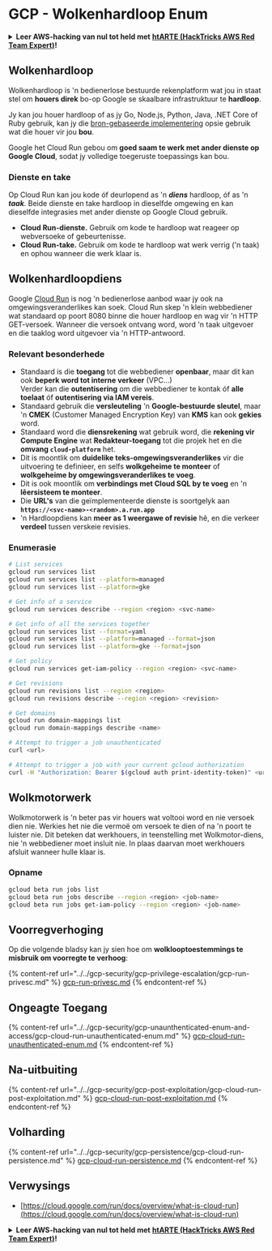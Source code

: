 # GCP - Wolkenhardloop Enum

<details>

<summary><strong>Leer AWS-hacking van nul tot held met</strong> <a href="https://training.hacktricks.xyz/courses/arte"><strong>htARTE (HackTricks AWS Red Team Expert)</strong></a><strong>!</strong></summary>

Ander maniere om HackTricks te ondersteun:

* As jy jou **maatskappy in HackTricks wil adverteer** of **HackTricks in PDF wil aflaai**, kyk na die [**SUBSCRIPTION PLANS**](https://github.com/sponsors/carlospolop)!
* Kry die [**amptelike PEASS & HackTricks swag**](https://peass.creator-spring.com)
* Ontdek [**The PEASS Family**](https://opensea.io/collection/the-peass-family), ons versameling eksklusiewe [**NFTs**](https://opensea.io/collection/the-peass-family)
* **Sluit aan by die** 💬 [**Discord-groep**](https://discord.gg/hRep4RUj7f) of die [**telegram-groep**](https://t.me/peass) of **volg** ons op **Twitter** 🐦 [**@hacktricks_live**](https://twitter.com/hacktricks_live)**.**
* **Deel jou hacking-truuks deur PR's in te dien by die** [**HackTricks**](https://github.com/carlospolop/hacktricks) en [**HackTricks Cloud**](https://github.com/carlospolop/hacktricks-cloud) github-repos.

</details>

## Wolkenhardloop <a href="#reviewing-cloud-run-configurations" id="reviewing-cloud-run-configurations"></a>

Wolkenhardloop is 'n bedienerlose bestuurde rekenplatform wat jou in staat stel om **houers direk** bo-op Google se skaalbare infrastruktuur te **hardloop**.

Jy kan jou houer hardloop of as jy Go, Node.js, Python, Java, .NET Core of Ruby gebruik, kan jy die [bron-gebaseerde implementering](https://cloud.google.com/run/docs/deploying-source-code) opsie gebruik wat die houer vir jou **bou**.

Google het Cloud Run gebou om **goed saam te werk met ander dienste op Google Cloud**, sodat jy volledige toegeruste toepassings kan bou.

### Dienste en take <a href="#services-and-jobs" id="services-and-jobs"></a>

Op Cloud Run kan jou kode óf deurlopend as 'n _**diens**_ hardloop, óf as 'n _**taak**_. Beide dienste en take hardloop in dieselfde omgewing en kan dieselfde integrasies met ander dienste op Google Cloud gebruik.

* **Cloud Run-dienste.** Gebruik om kode te hardloop wat reageer op webversoeke of gebeurtenisse.
* **Cloud Run-take.** Gebruik om kode te hardloop wat werk verrig ('n taak) en ophou wanneer die werk klaar is.

## Wolkenhardloopdiens

Google [Cloud Run](https://cloud.google.com/run) is nog 'n bedienerlose aanbod waar jy ook na omgewingsveranderlikes kan soek. Cloud Run skep 'n klein webbediener wat standaard op poort 8080 binne die houer hardloop en wag vir 'n HTTP GET-versoek. Wanneer die versoek ontvang word, word 'n taak uitgevoer en die taaklog word uitgevoer via 'n HTTP-antwoord.

### Relevant besonderhede

* Standaard is die **toegang** tot die webbediener **openbaar**, maar dit kan ook **beperk word tot interne verkeer** (VPC...)\
Verder kan die **outentisering** om die webbediener te kontak óf **alle toelaat** óf **outentisering via IAM vereis**.
* Standaard gebruik die **versleuteling** 'n **Google-bestuurde sleutel**, maar 'n **CMEK** (Customer Managed Encryption Key) van **KMS** kan ook **gekies** word.
* Standaard word die **diensrekening** wat gebruik word, die **rekening vir Compute Engine** wat **Redakteur-toegang** tot die projek het en die **omvang `cloud-platform`** het.
* Dit is moontlik om **duidelike teks-omgewingsveranderlikes** vir die uitvoering te definieer, en selfs **wolkgeheime te monteer** of **wolkgeheime by omgewingsveranderlikes te voeg**.
* Dit is ook moontlik om **verbindings met Cloud SQL by te voeg** en 'n **lêersisteem te monteer**.
* Die **URL's** van die geïmplementeerde dienste is soortgelyk aan **`https://<svc-name>-<random>.a.run.app`**
* 'n Hardloopdiens kan **meer as 1 weergawe of revisie** hê, en die verkeer **verdeel** tussen verskeie revisies.

### Enumerasie
```bash
# List services
gcloud run services list
gcloud run services list --platform=managed
gcloud run services list --platform=gke

# Get info of a service
gcloud run services describe --region <region> <svc-name>

# Get info of all the services together
gcloud run services list --format=yaml
gcloud run services list --platform=managed --format=json
gcloud run services list --platform=gke --format=json

# Get policy
gcloud run services get-iam-policy --region <region> <svc-name>

# Get revisions
gcloud run revisions list --region <region>
gcloud run revisions describe --region <region> <revision>

# Get domains
gcloud run domain-mappings list
gcloud run domain-mappings describe <name>

# Attempt to trigger a job unauthenticated
curl <url>

# Attempt to trigger a job with your current gcloud authorization
curl -H "Authorization: Bearer $(gcloud auth print-identity-token)" <url>
```
## Wolkmotorwerk

Wolkmotorwerk is 'n beter pas vir houers wat voltooi word en nie versoek dien nie. Werkies het nie die vermoë om versoek te dien of na 'n poort te luister nie. Dit beteken dat werkhouers, in teenstelling met Wolkmotor-diens, nie 'n webbediener moet insluit nie. In plaas daarvan moet werkhouers afsluit wanneer hulle klaar is.

### Opname
```bash
gcloud beta run jobs list
gcloud beta run jobs describe --region <region> <job-name>
gcloud beta run jobs get-iam-policy --region <region> <job-name>
```
## Voorregverhoging

Op die volgende bladsy kan jy sien hoe om **wolklooptoestemmings te misbruik om voorregte te verhoog**:

{% content-ref url="../../gcp-security/gcp-privilege-escalation/gcp-run-privesc.md" %}
[gcp-run-privesc.md](../../gcp-security/gcp-privilege-escalation/gcp-run-privesc.md)
{% endcontent-ref %}

## Ongeagte Toegang

{% content-ref url="../../gcp-security/gcp-unaunthenticated-enum-and-access/gcp-cloud-run-unauthenticated-enum.md" %}
[gcp-cloud-run-unauthenticated-enum.md](../../gcp-security/gcp-unaunthenticated-enum-and-access/gcp-cloud-run-unauthenticated-enum.md)
{% endcontent-ref %}

## Na-uitbuiting

{% content-ref url="../../gcp-security/gcp-post-exploitation/gcp-cloud-run-post-exploitation.md" %}
[gcp-cloud-run-post-exploitation.md](../../gcp-security/gcp-post-exploitation/gcp-cloud-run-post-exploitation.md)
{% endcontent-ref %}

## Volharding

{% content-ref url="../../gcp-security/gcp-persistence/gcp-cloud-run-persistence.md" %}
[gcp-cloud-run-persistence.md](../../gcp-security/gcp-persistence/gcp-cloud-run-persistence.md)
{% endcontent-ref %}

## Verwysings

* [https://cloud.google.com/run/docs/overview/what-is-cloud-run](https://cloud.google.com/run/docs/overview/what-is-cloud-run)

<details>

<summary><strong>Leer AWS-hacking van nul tot held met</strong> <a href="https://training.hacktricks.xyz/courses/arte"><strong>htARTE (HackTricks AWS Red Team Expert)</strong></a><strong>!</strong></summary>

Ander maniere om HackTricks te ondersteun:

* As jy wil sien dat jou **maatskappy geadverteer word in HackTricks** of **HackTricks aflaai in PDF-formaat**, kyk na die [**SUBSCRIPTION PLANS**](https://github.com/sponsors/carlospolop)!
* Kry die [**amptelike PEASS & HackTricks swag**](https://peass.creator-spring.com)
* Ontdek [**The PEASS Family**](https://opensea.io/collection/the-peass-family), ons versameling eksklusiewe [**NFTs**](https://opensea.io/collection/the-peass-family)
* **Sluit aan by die** 💬 [**Discord-groep**](https://discord.gg/hRep4RUj7f) of die [**telegram-groep**](https://t.me/peass) of **volg** ons op **Twitter** 🐦 [**@hacktricks_live**](https://twitter.com/hacktricks_live)**.**
* **Deel jou haktruuks deur PR's in te dien by die** [**HackTricks**](https://github.com/carlospolop/hacktricks) en [**HackTricks Cloud**](https://github.com/carlospolop/hacktricks-cloud) github-opslag.

</details>
